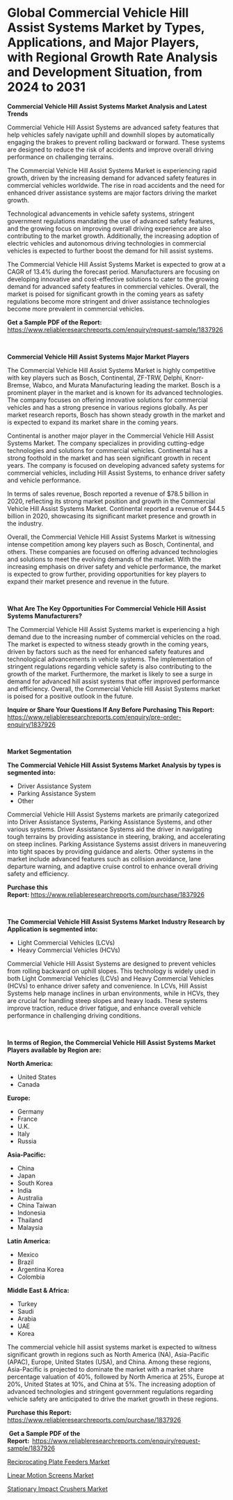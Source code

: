 <p><h1>Global Commercial Vehicle Hill Assist Systems Market by Types, Applications, and Major Players, with Regional Growth Rate Analysis and Development Situation, from 2024 to 2031</h1></p><p><strong>Commercial Vehicle Hill Assist Systems Market Analysis and Latest Trends</strong></p>
<p><p>Commercial Vehicle Hill Assist Systems are advanced safety features that help vehicles safely navigate uphill and downhill slopes by automatically engaging the brakes to prevent rolling backward or forward. These systems are designed to reduce the risk of accidents and improve overall driving performance on challenging terrains.</p><p>The Commercial Vehicle Hill Assist Systems Market is experiencing rapid growth, driven by the increasing demand for advanced safety features in commercial vehicles worldwide. The rise in road accidents and the need for enhanced driver assistance systems are major factors driving the market growth. </p><p>Technological advancements in vehicle safety systems, stringent government regulations mandating the use of advanced safety features, and the growing focus on improving overall driving experience are also contributing to the market growth. Additionally, the increasing adoption of electric vehicles and autonomous driving technologies in commercial vehicles is expected to further boost the demand for hill assist systems.</p><p>The Commercial Vehicle Hill Assist Systems Market is expected to grow at a CAGR of 13.4% during the forecast period. Manufacturers are focusing on developing innovative and cost-effective solutions to cater to the growing demand for advanced safety features in commercial vehicles. Overall, the market is poised for significant growth in the coming years as safety regulations become more stringent and driver assistance technologies become more prevalent in commercial vehicles.</p></p>
<p><strong>Get a Sample PDF of the Report:&nbsp;</strong> <a href="https://www.reliableresearchreports.com/enquiry/request-sample/1837926">https://www.reliableresearchreports.com/enquiry/request-sample/1837926</a></p>
<p>&nbsp;</p>
<p><strong>Commercial Vehicle Hill Assist Systems Major Market Players</strong></p>
<p><p>The Commercial Vehicle Hill Assist Systems Market is highly competitive with key players such as Bosch, Continental, ZF-TRW, Delphi, Knorr-Bremse, Wabco, and Murata Manufacturing leading the market. Bosch is a prominent player in the market and is known for its advanced technologies. The company focuses on offering innovative solutions for commercial vehicles and has a strong presence in various regions globally. As per market research reports, Bosch has shown steady growth in the market and is expected to expand its market share in the coming years.</p><p>Continental is another major player in the Commercial Vehicle Hill Assist Systems Market. The company specializes in providing cutting-edge technologies and solutions for commercial vehicles. Continental has a strong foothold in the market and has seen significant growth in recent years. The company is focused on developing advanced safety systems for commercial vehicles, including Hill Assist Systems, to enhance driver safety and vehicle performance.</p><p>In terms of sales revenue, Bosch reported a revenue of $78.5 billion in 2020, reflecting its strong market position and growth in the Commercial Vehicle Hill Assist Systems Market. Continental reported a revenue of $44.5 billion in 2020, showcasing its significant market presence and growth in the industry.</p><p>Overall, the Commercial Vehicle Hill Assist Systems Market is witnessing intense competition among key players such as Bosch, Continental, and others. These companies are focused on offering advanced technologies and solutions to meet the evolving demands of the market. With the increasing emphasis on driver safety and vehicle performance, the market is expected to grow further, providing opportunities for key players to expand their market presence and revenue in the future.</p></p>
<p>&nbsp;</p>
<p><strong>What Are The Key Opportunities For Commercial Vehicle Hill Assist Systems Manufacturers?</strong></p>
<p><p>The Commercial Vehicle Hill Assist Systems market is experiencing a high demand due to the increasing number of commercial vehicles on the road. The market is expected to witness steady growth in the coming years, driven by factors such as the need for enhanced safety features and technological advancements in vehicle systems. The implementation of stringent regulations regarding vehicle safety is also contributing to the growth of the market. Furthermore, the market is likely to see a surge in demand for advanced hill assist systems that offer improved performance and efficiency. Overall, the Commercial Vehicle Hill Assist Systems market is poised for a positive outlook in the future.</p></p>
<p><strong>Inquire or Share Your Questions If Any Before Purchasing This Report:</strong> <a href="https://www.reliableresearchreports.com/enquiry/pre-order-enquiry/1837926">https://www.reliableresearchreports.com/enquiry/pre-order-enquiry/1837926</a></p>
<p>&nbsp;</p>
<p><strong>Market Segmentation</strong></p>
<p><strong>The Commercial Vehicle Hill Assist Systems Market Analysis by types is segmented into:</strong></p>
<p><ul><li>Driver Assistance System</li><li>Parking Assistance System</li><li>Other</li></ul></p>
<p><p>Commercial Vehicle Hill Assist Systems markets are primarily categorized into Driver Assistance Systems, Parking Assistance Systems, and other various systems. Driver Assistance Systems aid the driver in navigating tough terrains by providing assistance in steering, braking, and accelerating on steep inclines. Parking Assistance Systems assist drivers in maneuvering into tight spaces by providing guidance and alerts. Other systems in the market include advanced features such as collision avoidance, lane departure warning, and adaptive cruise control to enhance overall driving safety and efficiency.</p></p>
<p><strong>Purchase this Report:&nbsp;</strong><a href="https://www.reliableresearchreports.com/purchase/1837926">https://www.reliableresearchreports.com/purchase/1837926</a></p>
<p>&nbsp;</p>
<p><strong>The Commercial Vehicle Hill Assist Systems Market Industry Research by Application is segmented into:</strong></p>
<p><ul><li>Light Commercial Vehicles (LCVs)</li><li>Heavy Commercial Vehicles (HCVs)</li></ul></p>
<p><p>Commercial Vehicle Hill Assist Systems are designed to prevent vehicles from rolling backward on uphill slopes. This technology is widely used in both Light Commercial Vehicles (LCVs) and Heavy Commercial Vehicles (HCVs) to enhance driver safety and convenience. In LCVs, Hill Assist Systems help manage inclines in urban environments, while in HCVs, they are crucial for handling steep slopes and heavy loads. These systems improve traction, reduce driver fatigue, and enhance overall vehicle performance in challenging driving conditions.</p></p>
<p>&nbsp;</p>
<p><strong>In terms of Region, the Commercial Vehicle Hill Assist Systems Market Players available by Region are:</strong></p>
<p>
    <p> <strong> North America: </strong>
        <ul>
            <li>United States</li>
            <li>Canada</li>
        </ul>
        </p> 
    <p> <strong> Europe: </strong>
        <ul>
            <li>Germany</li>
            <li>France</li>
            <li>U.K.</li>
            <li>Italy</li>
            <li>Russia</li>
        </ul>
        </p> 
    <p> <strong> Asia-Pacific: </strong>
        <ul>
            <li>China</li>
            <li>Japan</li>
            <li>South Korea</li>
            <li>India</li>
            <li>Australia</li>
            <li>China Taiwan</li>
            <li>Indonesia</li>
            <li>Thailand</li>
            <li>Malaysia</li>
        </ul>
        </p> 
    <p> <strong> Latin America: </strong>
        <ul>
            <li>Mexico</li>
            <li>Brazil</li>
            <li>Argentina Korea</li>
            <li>Colombia</li>
        </ul>
        </p> 
    <p> <strong> Middle East & Africa: </strong>
        <ul>
            <li>Turkey</li>
            <li>Saudi</li>
            <li>Arabia</li>
            <li>UAE</li>
            <li>Korea</li>
        </ul>
    </p>
    </p>
<p><p>The commercial vehicle hill assist systems market is expected to witness significant growth in regions such as North America (NA), Asia-Pacific (APAC), Europe, United States (USA), and China. Among these regions, Asia-Pacific is projected to dominate the market with a market share percentage valuation of 40%, followed by North America at 25%, Europe at 20%, United States at 10%, and China at 5%. The increasing adoption of advanced technologies and stringent government regulations regarding vehicle safety are anticipated to drive the market growth in these regions.</p></p>
<p><strong>Purchase this Report: </strong><a href="https://www.reliableresearchreports.com/purchase/1837926">https://www.reliableresearchreports.com/purchase/1837926</a></p>
<p>&nbsp;<strong>Get a Sample PDF of the Report:&nbsp;&nbsp;</strong><a href="https://www.reliableresearchreports.com/enquiry/request-sample/1837926">https://www.reliableresearchreports.com/enquiry/request-sample/1837926</a></p>
<p><strong></strong></p>
<p><p><a href="https://view.publitas.com/reportprime-1/reciprocating-plate-feeders-market-furnish-information-about-market-size-market-share-market-dynamics-and-projections-spanning-from-2023-to-2030/">Reciprocating Plate Feeders Market</a></p><p><a href="https://view.publitas.com/reportprime-1/linear-motion-screens-market-offer-valuable-insights-into-market-size-market-share-market-trends-and-projections-spanning-from-2023-to-2030/">Linear Motion Screens Market</a></p><p><a href="https://view.publitas.com/reportprime-1/stationary-impact-crushers-market-offer-valuable-insights-into-market-size-market-share-market-trends-and-projections-spanning-from-2023-to-2030/">Stationary Impact Crushers Market</a></p></p>